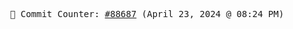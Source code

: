 <p align="center">
    <samp>
        📮 Commit Counter: <a href="https://github.com/Javascript-void0/Javascript-void0/commits/main">#88687</a> (April 23, 2024 @ 08:24 PM)
    </samp>
</p>